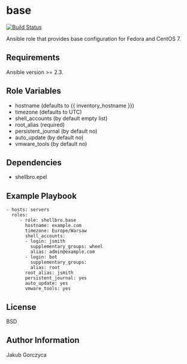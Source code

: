 base
====

[![Build Status](https://travis-ci.org/shellbro/ansible-role-base.svg?branch=master)](https://travis-ci.org/shellbro/ansible-role-base)

Ansible role that provides base configuration for Fedora and CentOS 7.

Requirements
------------

Ansible version >= 2.3.

Role Variables
--------------

- hostname (defaults to {{ inventory_hostname }})
- timezone (defaults to UTC)
- shell_accounts (by default empty list)
- root_alias (required)
- persistent_journal (by default no)
- auto_update (by default no)
- vmware_tools (by default no)

Dependencies
------------

- shellbro.epel

Example Playbook
----------------

    - hosts: servers
      roles:
         - role: shellbro.base
           hostname: example.com
           timezone: Europe/Warsaw
           shell_accounts:
           - login: jsmith
             supplementary_groups: wheel
             alias: admin@example.com
           - login: bot
             supplementary_groups:
             alias: root
           root_alias: jsmith
           persistent_journal: yes
           auto_update: yes
           vmware_tools: yes

License
-------

BSD

Author Information
------------------

Jakub Gorczyca
